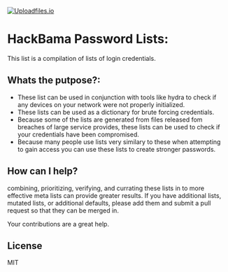 [![Uploadfiles.io](http://www.hackbama.com/wp-content/uploads/2017/03/Hackbama_Logo-enc-400x400.png)](https://HackBama.com)
# HackBama Password Lists:
This list is a compilation of lists of login credentials. 

## Whats the putpose?:
  - These list can be used in conjunction with tools like hydra to check if any devices on your network were not properly initialized.
  - These lists can be used as a dictionary for brute forcing credentials.
  - Because some of the lists are generated from files released fom breaches of large service provides, these lists can be used to check if your credentials have been compromised.
  - Because many people use lists very similary to these when attempting to gain access you can use these lists to create stronger passwords. 

How can I help?
-------------------------
combining, prioritizing, verifying, and currating these lists in to more effective meta lists can provide greater results. 
If you have additional lists, mutated lists, or additional defaults, please add them and submit a pull request so that they can be merged in.

Your contributions are a great help. 


License
----

MIT


